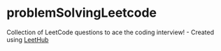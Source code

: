 # problemSolvingLeetcode
Collection of LeetCode questions to ace the coding interview! - Created using [LeetHub](https://github.com/QasimWani/LeetHub)
